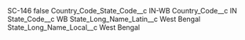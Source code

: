 <?xml version="1.0" encoding="UTF-8"?>
<CustomMetadata xmlns="http://soap.sforce.com/2006/04/metadata" xmlns:xsi="http://www.w3.org/2001/XMLSchema-instance" xmlns:xsd="http://www.w3.org/2001/XMLSchema">
    <label>SC-146</label>
    <protected>false</protected>
    <values>
        <field>Country_Code_State_Code__c</field>
        <value xsi:type="xsd:string">IN-WB</value>
    </values>
    <values>
        <field>Country_Code__c</field>
        <value xsi:type="xsd:string">IN</value>
    </values>
    <values>
        <field>State_Code__c</field>
        <value xsi:type="xsd:string">WB</value>
    </values>
    <values>
        <field>State_Long_Name_Latin__c</field>
        <value xsi:type="xsd:string">West Bengal</value>
    </values>
    <values>
        <field>State_Long_Name_Local__c</field>
        <value xsi:type="xsd:string">West Bengal</value>
    </values>
</CustomMetadata>
